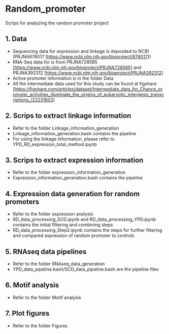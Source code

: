 # Random_promoter
Scrips for analyzing the random promoter project
## 1. Data
* Sequencing data for expression and linkage is deposited to NCBI (PRJNA876017 [https://www.ncbi.nlm.nih.gov/bioproject/876017])
* RNA-Seq data for is from PRJNA728585 [https://www.ncbi.nlm.nih.gov/bioproject/PRJNA728585] and PRJNA392312 [https://www.ncbi.nlm.nih.gov/bioproject/PRJNA392312]
* Active promoter information is in the folder Data 
* All the intermediate data used for this study can be found at figshare [https://figshare.com/articles/dataset/Intermediate_data_for_Chance_promoter_activities_illuminate_the_origins_of_eukaryotic_intergenic_transcriptions_/22231603]

## 2. Scrips to extract linkage information
* Refer to the folder Linkage_information_generation
* Linkage_information_generation.bash contains the pipeline
* For using the linkage information, please refer to YPD_RD_expression_total_method.ipynb

## 3. Scrips to extract expression information
* Refer to the folder expression_information_generation
* Expression_information_generation.bash contains the pipeline

## 4. Expression data generation for random promoters
* Refer to the folder expression analysis
* RD_data_processing_SCD.ipynb and RD_data_processing_YPD.ipynb contains the initial filtering and combining steps
* RD_data_processing_Step2.ipynb contains the steps for further filtering and compared expression of random promoter to controls

## 5. RNAseq data pipelines
* Refer to the folder RNAseq_data_generation
* YPD_data_pipeline.bash/SCD_data_pipeline.bash are the pipeline files

## 6. Motif analysis
* Refer to the folder Motif analysis
## 7. Plot figures
* Refer to the folder Figures

